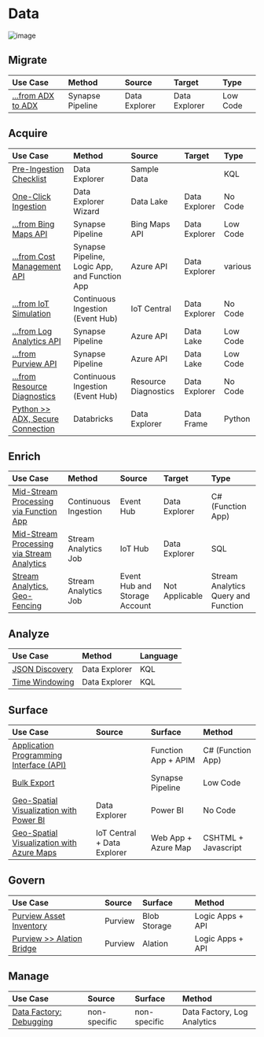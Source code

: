 # Data

![image](https://user-images.githubusercontent.com/44923999/185972867-64465cc3-0769-4045-bc5d-672f573854c7.png)

## Migrate

Use Case | Method | Source | Target | Type
:----- | :----- | :----- | :----- | :-----
[...from ADX to ADX](Data_Migration_ADXtoADX.md) | Synapse Pipeline | Data Explorer | Data Explorer | Low Code
  
## Acquire

Use Case | Method | Source | Target | Type
:----- | :----- | :----- | :----- | :-----
[Pre-Ingestion Checklist](Data_Acquisition_PreIngestionChecklist.md) | Data Explorer | Sample Data | | KQL
[One-Click Ingestion](Data_Acquisition_OneClickIngestion.md) | Data Explorer Wizard | Data Lake | Data Explorer | No Code
[...from Bing Maps API](Data_Acquisition_BingMapsAPI.md) | Synapse Pipeline | Bing Maps API | Data Explorer | Low Code
[...from Cost Management API](Data_Acquisition_CostManagement.md) | Synapse Pipeline, Logic App, and Function App | Azure API | Data Explorer | various
[...from IoT Simulation](Data_Acquisition_IoTSimulation.md) | Continuous Ingestion (Event Hub) | IoT Central | Data Explorer | No Code
[...from Log Analytics API](Data_Acquisition_LogAnalyticsAPI.md) | Synapse Pipeline | Azure API | Data Lake | Low Code
[...from Purview API](Data_Acquisition_PurviewAPI.md) | Synapse Pipeline | Azure API | Data Lake | Low Code
[...from Resource Diagnostics](Data_Acquisition_ResourceDiagnostics.md) | Continuous Ingestion (Event Hub) | Resource Diagnostics | Data Explorer | No Code
[Python >> ADX, Secure Connection](Data_Acquisition_Python>>DataExplorer.md) | Databricks | Data Explorer | Data Frame | Python

## Enrich

Use Case | Method | Source | Target | Type
:----- | :----- | :----- | :----- | :-----
[Mid-Stream Processing via Function App](Data_Enrichment_MidStreamProcessing_viaFunctionApp.md) | Continuous Ingestion | Event Hub | Data Explorer | C# (Function App)
[Mid-Stream Processing via Stream Analytics](Data_Enrichment_MidStreamProcessing_viaStreamAnalytics.md) | Stream Analytics Job | IoT Hub | Data Explorer | SQL
[Stream Analytics, Geo-Fencing](Data_Enrichment_StreamAnalytics_GeoFencing.md) | Stream Analytics Job | Event Hub and Storage Account | Not Applicable | Stream Analytics Query and Function

## Analyze

Use Case | Method | Language
:----- | :----- | :-----
[JSON Discovery](Data_Analysis_JSONDiscovery.md) | Data Explorer | KQL
[Time Windowing](Data_Analysis_TimeWindowing.md) | Data Explorer | KQL

## Surface

Use Case | Source | Surface | Method
:----- | :----- | :----- | :-----
[Application Programming Interface (API)](Data_Surface_API.md) | | Function App + APIM | C# (Function App)
[Bulk Export](Data_Surface_BulkExport.md) | | Synapse Pipeline | Low Code
[Geo-Spatial Visualization with Power BI](Data_Surface_GeoSpatial_PowerBI.md) | Data Explorer | Power BI | No Code
[Geo-Spatial Visualization with Azure Maps](Data_Surface_GeoSpatial_AzureMaps.md) | IoT Central + Data Explorer | Web App + Azure Map | CSHTML + Javascript

## Govern

Use Case | Source | Surface | Method
:----- | :----- | :----- | :-----
[Purview Asset Inventory](Data_Governance_PurviewAssetInventory.md) | Purview | Blob Storage | Logic Apps + API
[Purview >> Alation Bridge](Data_Governance_PurviewAlationBridge.md) | Purview | Alation | Logic Apps + API

## Manage

Use Case | Source | Surface | Method
:----- | :----- | :----- | :-----
[Data Factory: Debugging](DataFactory_Debugging.md) | non-specific | non-specific | Data Factory, Log Analytics
